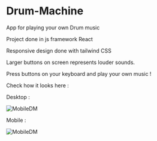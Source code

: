 # Drum-Machine
App for playing your own Drum music

Project done in js framework React 

Responsive design done with tailwind CSS

Larger buttons on screen represents louder sounds.

Press buttons on your keyboard and play your own music ! 

Check how it looks here :

Desktop : 

![MobileDM](https://user-images.githubusercontent.com/62839581/113312686-d2c4c900-930a-11eb-81d3-3af61886d9e4.png)



Mobile :


![MobileDM](https://user-images.githubusercontent.com/62839581/113312702-d7897d00-930a-11eb-85a4-2f56d6701b6a.png)

